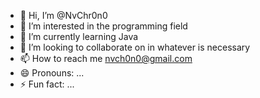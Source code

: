- 👋 Hi, I’m @NvChr0n0
- 👀 I’m interested in the programming field
- 🌱 I’m currently learning Java
- 💞️ I’m looking to collaborate on in whatever is necessary
- 📫 How to reach me nvch0n0@gmail.com
- 😄 Pronouns: ...
- ⚡ Fun fact: ...

<!---
NvChr0n0/NvChr0n0 is a ✨ special ✨ repository because its `README.md` (this file) appears on your GitHub profile.
You can click the Preview link to take a look at your changes.
--->
